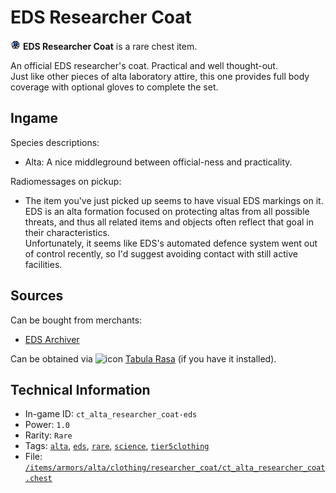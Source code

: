 # EDS Researcher Coat

<img src="https://raw.githubusercontent.com/Ceterai/Enternia/main/items/armors/alta/clothing/researcher_coat/icon.png" alt="EDS Researcher Coat icon" loading="lazy" height="16px" width="auto" /> **EDS Researcher Coat** is a rare chest item.

An official EDS researcher's coat. Practical and well thought-out.  
Just like other pieces of alta laboratory attire, this one provides full body coverage with optional gloves to complete the set.

## Ingame

Species descriptions:

- Alta: A nice middleground between official-ness and practicality.

Radiomessages on pickup:

- The item you've just picked up seems to have visual EDS markings on it. EDS is an alta formation focused on protecting altas from all possible threats, and thus all related items and objects often reflect that goal in their characteristics.  
Unfortunately, it seems like EDS's automated defence system went out of control recently, so I'd suggest avoiding contact with still active facilities.

## Sources

Can be bought from merchants:

- [EDS Archiver](https://ceterai.github.io/MyEnternia/Wiki/EDSArchiver)

Can be obtained via <img src="https://steamuserimages-a.akamaihd.net/ugc/263843960696222713/3EC9A7C005541F7D577EBCB8C5736B4EFC9973D6/" alt="icon" width="8" height="12"/> [Tabula Rasa](https://community.playstarbound.com/resources/the-tabula-rasa.3222/) (if you have it installed).

## Technical Information

- In-game ID: `ct_alta_researcher_coat-eds`
- Power: `1.0`
- Rarity: `Rare`
- Tags: [`alta`](https://ceterai.github.io/MyEnternia/Wiki/Tags/Alta), [`eds`](https://ceterai.github.io/MyEnternia/Wiki/Tags/Eds), [`rare`](https://ceterai.github.io/MyEnternia/Wiki/Tags/Rare), [`science`](https://ceterai.github.io/MyEnternia/Wiki/Tags/Science), [`tier5clothing`](https://ceterai.github.io/MyEnternia/Wiki/Tags/Tier5Clothing)
- File: [`/items/armors/alta/clothing/researcher_coat/ct_alta_researcher_coat.chest`](https://github.com/Ceterai/Enternia/blob/main/items/armors/alta/clothing/researcher_coat/ct_alta_researcher_coat.chest)

